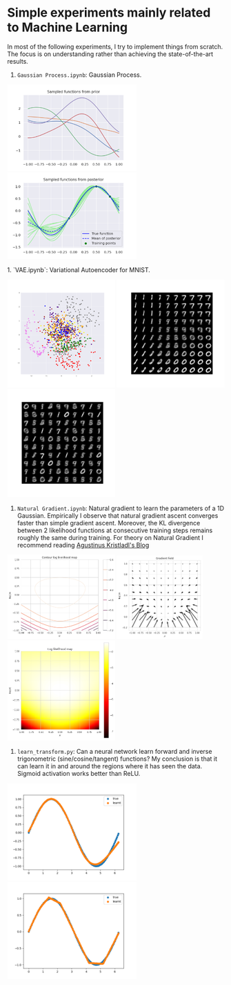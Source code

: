 # Simple experiments mainly related to Machine Learning

In most of the following experiments, I try to implement things from scratch. The focus is on understanding rather than achieving the state-of-the-art results.

1. `Gaussian Process.ipynb`: Gaussian Process.

  <p float="center">
  	<img src="figures/gp_prior.png" width="300"/>
  	<img src="figures/gp.png" width="300"/>
  </p>
1. `VAE.ipynb`: Variational Autoencoder for MNIST.

<p float="center">
	<img src="figures/VAE_latent.png" width="250"/>
	<img src="figures/VAE_latent_dec.png" width="250"/>
    <img src="figures/VAE_samples.png" width="250"/>
</p>

1. `Natural Gradient.ipynb`: Natural gradient to learn the parameters of a 1D Gaussian. Empirically I observe that natural gradient ascent converges faster than simple gradient ascent. Moreover, the KL divergence between 2 likelihood functions at consecutive training steps remains roughly the same during training. For theory on Natural Gradient I recommend reading [Agustinus Kristladl's Blog](https://wiseodd.github.io/techblog/2018/03/14/natural-gradient/#:~:text=Up%20to%20constant%20factor%20of,%E2%88%87%CE%B8L(%CE%B8).)

<p float="center">
    <img src="figures/natural_contour.png" width=250/>
    <img src="figures/natural_gradient_field.png" width=200/>
    <img src="figures/natural_likelihood_map.png" width=250/>
</p>

1. `learn_transform.py`: Can a neural network learn forward and inverse trigonometric (sine/cosine/tangent) functions? My conclusion is that it can learn it in and around the regions where it has seen the data. Sigmoid activation works better than ReLU.

<p float="center">
    <img src="figures/sigmoid.png" width=300/>
    <img src="figures/relu.png" width=300/>
</p>




